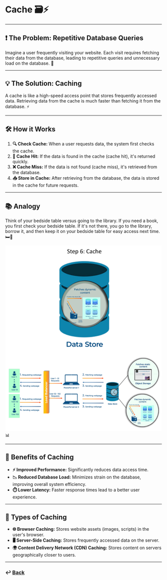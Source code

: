 # **Cache** 🗃️⚡

---

## **❗ The Problem: Repetitive Database Queries**

Imagine a user frequently visiting your website. Each visit requires fetching their data from the database, leading to repetitive queries and unnecessary load on the database. 🐌

---

## **💡 The Solution: Caching**

A cache is like a high-speed access point that stores frequently accessed data. Retrieving data from the cache is much faster than fetching it from the database. ⚡

---

## **🛠️ How it Works**

1. **🔍 Check Cache:** When a user requests data, the system first checks the cache.
2. **🎯 Cache Hit:** If the data is found in the cache (cache hit), it's returned quickly.
3. **❌ Cache Miss:** If the data is not found (cache miss), it's retrieved from the database.
4. **📥 Store in Cache:** After retrieving from the database, the data is stored in the cache for future requests.

---

## **📚 Analogy**

Think of your bedside table versus going to the library. If you need a book, you first check your bedside table. If it's not there, you go to the library, borrow it, and then keep it on your bedside table for easy access next time. 🛏️📖

![07.png](img/07.png) 📊

---

## **🌟 Benefits of Caching**

- **⚡ Improved Performance:** Significantly reduces data access time.
- **📉 Reduced Database Load:** Minimizes strain on the database, improving overall system efficiency.
- **⏱️ Lower Latency:** Faster response times lead to a better user experience.

---

## **🔧 Types of Caching**

- **🌐 Browser Caching:** Stores website assets (images, scripts) in the user's browser.
- **🖥️ Server-Side Caching:** Stores frequently accessed data on the server.
- **🌍 Content Delivery Network (CDN) Caching:** Stores content on servers geographically closer to users.

---

### **↩️ [Back](../README.md)**